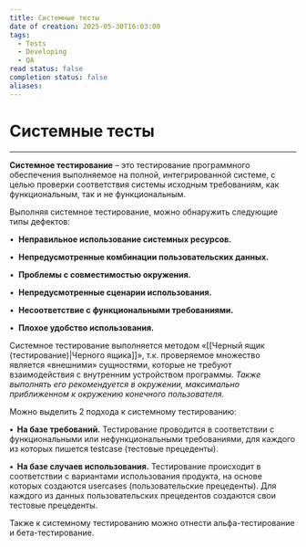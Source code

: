 ```yaml
---
title: Системные тесты
date of creation: 2025-05-30T16:03:00
tags:
  - Tests
  - Developing
  - QA
read status: false
completion status: false
aliases:
---
```

# Системные тесты
---

**Системное тестирование** – это тестирование программного обеспечения выполняемое на полной, интегрированной системе, с целью проверки соответствия системы исходным требованиям, как функциональным, так и не функциональным.

Выполняя системное тестирование, можно обнаружить следующие типы дефектов:

•  **Неправильное использование системных ресурсов.**

•  **Непредусмотренные комбинации пользовательских данных.**

•  **Проблемы с совместимостью окружения.**

•  **Непредусмотренные сценарии использования.**

•  **Несоответствие с функциональными требованиями.**

•  **Плохое удобство использования.**

Системное тестирование выполняется методом «[[Черный ящик (тестирование)|Черного ящика]]», т.к. проверяемое множество является «внешними» сущностями, которые не требуют взаимодействия с внутренним устройством программы. *Также выполнять его рекомендуется в окружении, максимально приближенном к окружению конечного пользователя.*

Можно выделить 2 подхода к системному тестированию:

**•  На базе требований.** Тестирование проводится в соответствии с функциональными или нефункциональными требованиями, для каждого из которых пишется testcase (тестовые прецеденты).

**•  На базе случаев использования.** Тестирование происходит в соответствии с вариантами использования продукта, на основе которых создаются usercases (пользовательские прецеденты). Для каждого из данных пользовательских прецедентов создаются свои тестовые прецеденты.

Также к системному тестированию можно отнести альфа-тестирование и бета-тестирование.
